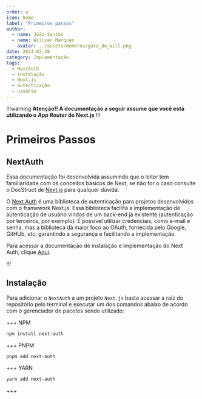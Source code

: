 ```yaml
---
order: a
icon: home
label: "Primeiros passos"
author:
  - name: João Santos
  - name: Willyan Marques
    avatar: ../assets/membros/gata_do_will.png
date: 2024-02-28
category: Implementação
tags:
  - NextAuth
  - instalação
  - Next.js
  - autenticação
  - usuário
---
```


!!!warning
**Atenção!! A documentação a seguir assume que você está utilizando o _App Router_ do Next.js**
!!!

# Primeiros Passos

## NextAuth

Essa documentação foi desenvolvida assumindo que o leitor tem familiaridade com os conceitos básicos de Next, se não for o caso consulte o DocStruct de [Next.js](TODO) para qualquer dúvida.

O [Next Auth](https://next-auth.js.org/) é uma biblioteca de autenticação para projetos desenvolvidos com o framework Next.js.
Essa biblioteca facilita a implementação de autenticação de usuário vindos de um back-end já existente (autenticação por terceiros, por exemplo). É possível utilizar credenciais, como e-mail e senha, mas a biblioteca dá maior foco ao OAuth, fornecida pelo Google, GitHUb, etc. garantindo a segurança e facilitando a implementação.

Para acessar a documentação de instalação e implementação do Next Auth, clique [Aqui](implementacao.md).

!!!

## Instalação

Para adicionar o `NextAuth` a um projeto `Next.js` basta acessar a raiz do repositório pelo terminal e executar um dos comandos abaixo de acordo com o gerenciador de pacotes sendo utilizado:

+++ NPM

```bash
npm install next-auth
```

+++ PNPM

```bash
pnpm add next-auth
```

+++ YARN

```bash
yarn add next-auth
```

+++
